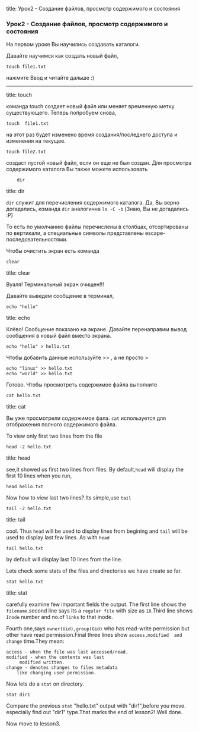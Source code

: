 title: Урок2 - Создание файлов, просмотр содержимого и состояния

### Урок2 - Создание файлов, просмотр содержимого и состояния

На первом уроке Вы научились создавать каталоги.

Давайте научимся как создать новый файл,

    touch file1.txt

нажмите Ввод и читайте дальше :)

----

title: touch

команда touch создает новый файл или 
меняет временную метку существующего.
Теперь попробуем снова,

	touch  file1.txt

на этот раз будет изменено время создания/последнего доступа и изменения на текущее.

	touch file2.txt

создаст пустой новый файл, если он еще не был создан.
Для просмотра содержимого каталога Вы также можете использовать

        dir
title: dir


`dir` служит для перечисления содержимого каталога.
Да, Вы верно догадались, команда `dir` аналогична `ls -C -b` (Знаю, Вы не догадались :P)

То есть по умолчанию файлы перечислены в столбцах, отсортированы по вертикали, 
а специальные символы представлены  escape-последовательностями.

Чтобы очистить экран есть команда 


	clear

title: clear

Вуаля! Терминальный экран очищен!!!

Давайте выведем сообщение в терминал,

	echo "hello" 
title: echo

Клёво! Сообщение показано на экране.
Давайте перенаправим вывод сообщения в новый файл вместо экрана.

	echo "hello" > hello.txt 

Чтобы добавить данные используйте &gt;&gt; , а не просто &gt;

	echo "linux" >> hello.txt 
	echo "world" >> hello.txt

Готово. Чтобы просмотреть содержимое файла выполните

	cat hello.txt 

title: cat

Вы уже просмотрели содержимое фала. 
`cat` используется для отображения полного содержимого файла.<br/>


To view only first two lines from the file

	head -2 hello.txt



title: head

see,it showed us first two lines from files.
By default,`head` will display the first 10 lines when you run,

	head hello.txt 

Now how to view last two lines?.Its simple,use `tail`

	tail -2 hello.txt


title: tail

cool. Thus `head` will be used to display
lines from begining and `tail` will be 
used to display last few lines. As with `head` 

	tail hello.txt

by default will display last 10 lines from the line.

Lets check some stats of the files and directories
we have create so far.

	stat hello.txt

title: stat

carefully examine few important fields the output. The first line
shows the `filename`.second line says its a `regular file` with
size as `18`.Third  line shows `Inode` number and no.of `links`
to that inode.

Fourth one,says `owner(Uid),group(Gid)` who has read-write permission
but other have read permission.Final three lines show `access,modified 
and change` time.They mean:

	access - when the file was last accessed/read.
	modified - when the contents was last 
		 modified written.
	change - denotes changes to files metadata
		like changing user permission.


Now lets do a `stat` on directory.

	stat dir1

Compare the previous `stat` "hello.txt" output with "dir1",before you move.
especially find out "dir1" type.That marks the end of lesson2!.Well done.

Now  move to lesson3.

